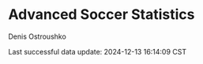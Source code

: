 # Advanced Soccer Statistics
Denis Ostroushko

<!-- gfm -->

Last successful data update: 2024-12-13 16:14:09 CST
